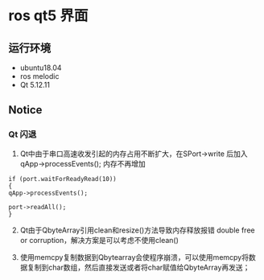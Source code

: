 # ros qt5 界面
## 运行环境
* ubuntu18.04
* ros melodic
* Qt 5.12.11

## Notice
### Qt 闪退
1. Qt中由于串口高速收发引起的内存占用不断扩大，在SPort->write 后加入 qApp->processEvents(); 内存不再增加
```
if (port.waitForReadyRead(10))
{
qApp->processEvents();

port->readAll();
}
```
2. Qt由于QbyteArray引用clean和resize()方法导致内存释放报错 double free or corruption，解决方案是可以考虑不使用clean()

3. 使用memcpy复制数据到Qbytearray会使程序崩溃，可以使用memcpy将数据复制到char数组，然后直接发送或者将char赋值给QbyteArray再发送；
